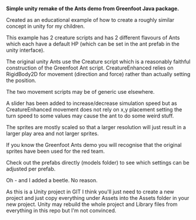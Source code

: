 **Simple unity remake of the Ants demo from Greenfoot Java package.**

Created as an educational example of how to create a roughly similar concept in unity for
my children.

This example has 2 creature scripts and has 2 different flavours of Ants which each have
a default HP (which can be set in the ant prefab in the unity interface).

The original unity Ants use the Creature script which is a reasonably faithful construction
of the Greenfoot Ant script.  CreatureEnhanced relies on RigidBody2D for movement (direction 
and force) rather than actually setting the position.

The two movement scripts may be of generic use elsewhere.

A slider has been added to increase/decrease simulation speed but as CreatureEnhanced movement
does not rely on x,y placement setting the turn speed to some values may cause the ant to do
some weird stuff.

The sprites are mostly scaled so that a larger resolution will just result in a larger play area
and not larger sprites. 

If you know the Greenfoot Ants demo you will recognise that the original sprites have been used
for the red team.

Check out the prefabs directly (models folder) to see which settings can be adjusted per prefab.

Oh - and I added a beetle.  No reason.

As this is a Unity project in GIT I think you'll just need to create a new project and just copy
everything under Assets into the Assets folder in your new project.  Unity may rebuild the
whole project and Library files from everything in this repo but I'm not convinced.
